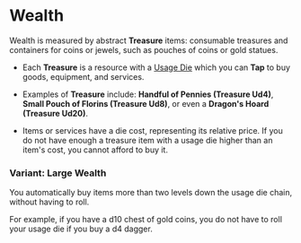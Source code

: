 # Wealth

Wealth is measured by abstract **Treasure** items: consumable treasures and containers for coins or jewels, such as pouches of coins or gold statues.

 * Each **Treasure** is a resource with a [Usage Die](pages/rules/usage.md) which you can **Tap** to buy goods, equipment, and services.

 * Examples of **Treasure** include: **Handful of Pennies (Treasure Ud4)**, **Small Pouch of Florins (Treasure Ud8)**, or even a **Dragon's Hoard (Treasure Ud20)**.

 * Items or services have a die cost, representing its relative price. If you do not have enough a treasure item with a usage die higher than an item's cost, you cannot afford to buy it.

<aside>

### Variant: Large Wealth

You automatically buy items more than two levels down the usage die chain, without having to roll.

For example, if you have a d10 chest of gold coins, you do not have to roll your usage die if you buy a d4 dagger.

</aside>
